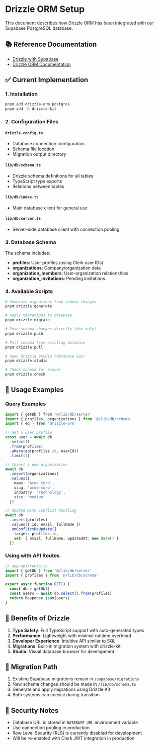 # Drizzle ORM Setup

This document describes how Drizzle ORM has been integrated with our Supabase PostgreSQL database.

## 📚 Reference Documentation
- [Drizzle with Supabase](https://supabase.com/docs/guides/database/drizzle)
- [Drizzle ORM Documentation](https://orm.drizzle.team/)

## ✅ Current Implementation

### 1. Installation
```bash
pnpm add drizzle-orm postgres
pnpm add -D drizzle-kit
```

### 2. Configuration Files

#### `drizzle.config.ts`
- Database connection configuration
- Schema file location
- Migration output directory

#### `lib/db/schema.ts`
- Drizzle schema definitions for all tables
- TypeScript type exports
- Relations between tables

#### `lib/db/index.ts`
- Main database client for general use

#### `lib/db/server.ts`
- Server-side database client with connection pooling

### 3. Database Schema

The schema includes:
- **profiles**: User profiles (using Clerk user IDs)
- **organizations**: Company/organization data
- **organization_members**: User-organization relationships
- **organization_invitations**: Pending invitations

### 4. Available Scripts

```bash
# Generate migrations from schema changes
pnpm drizzle:generate

# Apply migrations to database
pnpm drizzle:migrate

# Push schema changes directly (dev only)
pnpm drizzle:push

# Pull schema from existing database
pnpm drizzle:pull

# Open Drizzle Studio (database GUI)
pnpm drizzle:studio

# Check schema for issues
pnpm drizzle:check
```

## 🔧 Usage Examples

### Query Examples

```typescript
import { getDb } from '@/lib/db/server'
import { profiles, organizations } from '@/lib/db/schema'
import { eq } from 'drizzle-orm'

// Get a user profile
const user = await db
  .select()
  .from(profiles)
  .where(eq(profiles.id, userId))
  .limit(1)

// Insert a new organization
await db
  .insert(organizations)
  .values({
    name: 'Acme Corp',
    slug: 'acme-corp',
    industry: 'Technology',
    size: 'medium'
  })

// Update with conflict handling
await db
  .insert(profiles)
  .values({ id, email, fullName })
  .onConflictDoUpdate({
    target: profiles.id,
    set: { email, fullName, updatedAt: new Date() }
  })
```

### Using with API Routes

```typescript
// app/api/route.ts
import { getDb } from '@/lib/db/server'
import { profiles } from '@/lib/db/schema'

export async function GET() {
  const db = getDb()
  const users = await db.select().from(profiles)
  return Response.json(users)
}
```

## 🚀 Benefits of Drizzle

1. **Type Safety**: Full TypeScript support with auto-generated types
2. **Performance**: Lightweight with minimal runtime overhead
3. **Developer Experience**: Intuitive API similar to SQL
4. **Migrations**: Built-in migration system with drizzle-kit
5. **Studio**: Visual database browser for development

## 📝 Migration Path

1. Existing Supabase migrations remain in `/supabase/migrations`
2. New schema changes should be made in `/lib/db/schema.ts`
3. Generate and apply migrations using Drizzle Kit
4. Both systems can coexist during transition

## 🔐 Security Notes

- Database URL is stored in `DATABASE_URL` environment variable
- Use connection pooling in production
- Row Level Security (RLS) is currently disabled for development
- Will be re-enabled with Clerk JWT integration in production